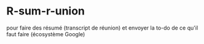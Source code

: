 # R-sum-r-union
pour faire des résumé (transcript de réunion) et envoyer la to-do de ce qu'il faut faire (écosystème Google)
